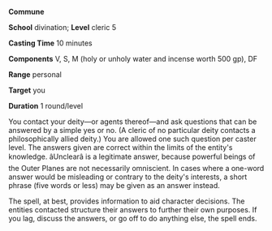  **Commune**

**School** divination; **Level** cleric 5

**Casting Time** 10 minutes

**Components** V, S, M (holy or unholy water and incense worth 500 gp), DF

**Range** personal

**Target** you

**Duration** 1 round/level

You contact your deity—or agents thereof—and ask questions that can be answered by a simple yes or no. (A cleric of no particular deity contacts a philosophically allied deity.) You are allowed one such question per caster level. The answers given are correct within the limits of the entity's knowledge. âUnclearâ is a legitimate answer, because powerful beings of the Outer Planes are not necessarily omniscient. In cases where a one-word answer would be misleading or contrary to the deity's interests, a short phrase (five words or less) may be given as an answer instead.

The spell, at best, provides information to aid character decisions. The entities contacted structure their answers to further their own purposes. If you lag, discuss the answers, or go off to do anything else, the spell ends.


